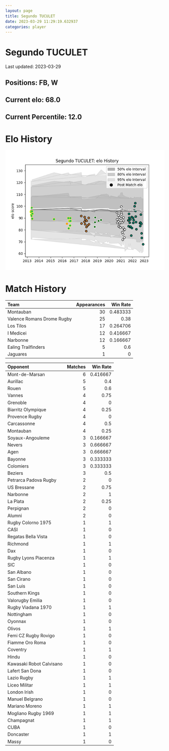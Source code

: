 ```yaml
---  
layout: page  
title: Segundo TUCULET  
date: 2023-03-29 11:29:19.632937  
categories: player  
---
```

# Segundo TUCULET


Last updated: 2023-03-29
## Positions: FB, W

## Current elo: 68.0

## Current Percentile: 12.0

# Elo History


![elo history](history_SegundoTUCULET.png)
# Match History


| Team                       |   Appearances |   Win Rate |
|:---------------------------|--------------:|-----------:|
| Montauban                  |            30 |   0.483333 |
| Valence Romans Drome Rugby |            25 |   0.38     |
| Los Tilos                  |            17 |   0.264706 |
| I Medicei                  |            12 |   0.416667 |
| Narbonne                   |            12 |   0.166667 |
| Ealing Trailfinders        |             5 |   0.6      |
| Jaguares                   |             1 |   0        |

| Opponent                 |   Matches |   Win Rate |
|:-------------------------|----------:|-----------:|
| Mont-de-Marsan           |         6 |   0.416667 |
| Aurillac                 |         5 |   0.4      |
| Rouen                    |         5 |   0.6      |
| Vannes                   |         4 |   0.75     |
| Grenoble                 |         4 |   0        |
| Biarritz Olympique       |         4 |   0.25     |
| Provence Rugby           |         4 |   0        |
| Carcassonne              |         4 |   0.5      |
| Montauban                |         4 |   0.25     |
| Soyaux-Angouleme         |         3 |   0.166667 |
| Nevers                   |         3 |   0.666667 |
| Agen                     |         3 |   0.666667 |
| Bayonne                  |         3 |   0.333333 |
| Colomiers                |         3 |   0.333333 |
| Beziers                  |         3 |   0.5      |
| Petrarca Padova Rugby    |         2 |   0        |
| US Bressane              |         2 |   0.75     |
| Narbonne                 |         2 |   1        |
| La Plata                 |         2 |   0.25     |
| Perpignan                |         2 |   0        |
| Alumni                   |         2 |   0        |
| Rugby Colorno 1975       |         1 |   1        |
| CASI                     |         1 |   0        |
| Regatas Bella Vista      |         1 |   0        |
| Richmond                 |         1 |   1        |
| Dax                      |         1 |   0        |
| Rugby Lyons Piacenza     |         1 |   1        |
| SIC                      |         1 |   0        |
| San Albano               |         1 |   0        |
| San Cirano               |         1 |   0        |
| San Luis                 |         1 |   0        |
| Southern Kings           |         1 |   0        |
| Valorugby Emilia         |         1 |   0        |
| Rugby Viadana 1970       |         1 |   1        |
| Nottingham               |         1 |   0        |
| Oyonnax                  |         1 |   0        |
| Olivos                   |         1 |   1        |
| Femi CZ Rugby Rovigo     |         1 |   0        |
| Fiamme Oro Roma          |         1 |   0        |
| Coventry                 |         1 |   1        |
| Hindu                    |         1 |   0        |
| Kawasaki Robot Calvisano |         1 |   0        |
| Lafert San Dona          |         1 |   0        |
| Lazio Rugby              |         1 |   1        |
| Liceo Militar            |         1 |   1        |
| London Irish             |         1 |   0        |
| Manuel Belgrano          |         1 |   0        |
| Mariano Moreno           |         1 |   1        |
| Mogliano Rugby 1969      |         1 |   1        |
| Champagnat               |         1 |   1        |
| CUBA                     |         1 |   0        |
| Doncaster                |         1 |   1        |
| Massy                    |         1 |   0        |
